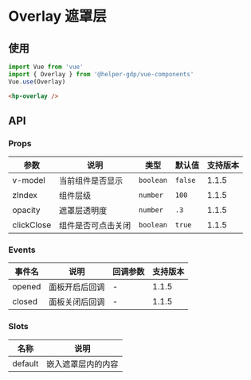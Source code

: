 # Overlay 遮罩层

## 使用

```JavaScript
import Vue from 'vue'
import { Overlay } from '@helper-gdp/vue-components'
Vue.use(Overlay)
```

```html
<hp-overlay />
```

## API

### Props

参数 | 说明 | 类型 | 默认值 | 支持版本
-|-|-|-|-
v-model | 当前组件是否显示 | `boolean` | `false` | 1.1.5
zIndex | 组件层级 | `number` | `100` | 1.1.5
opacity | 遮罩层透明度 | `number` | `.3` | 1.1.5
clickClose | 组件是否可点击关闭 | `boolean` | `true` | 1.1.5

### Events

事件名 | 说明 | 回调参数 | 支持版本
-|-|-|-
opened | 面板开启后回调 | - | 1.1.5
closed | 面板关闭后回调 | - | 1.1.5

### Slots

名称 | 说明
-|-
default | 嵌入遮罩层内的内容
